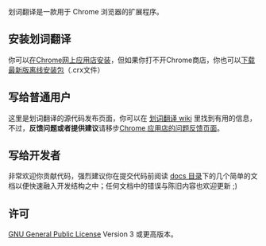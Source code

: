 划词翻译是一款用于 Chrome 浏览器的扩展程序。

## 安装划词翻译
你可以[在Chrome网上应用店安装](https://chrome.google.com/webstore/detail/ikhdkkncnoglghljlkmcimlnlhkeamad)，但如果你打不开Chrome商店，你也可以[下载最新版离线安装包](https://github.com/lmk123/crx-selection-translate/releases/latest)（.crx文件）

## 写给普通用户

这里是划词翻译的源代码发布页面，你可以在 [划词翻译 wiki](https://github.com/lmk123/crx-selection-translate/wiki) 里找到有用的信息，不过，**反馈问题或者提供建议**请移步[Chrome 应用店的问题反馈页面](https://chrome.google.com/webstore/detail/ikhdkkncnoglghljlkmcimlnlhkeamad/support)。

## 写给开发者

非常欢迎你贡献代码，强烈建议你在提交代码前阅读 [docs 目录](https://github.com/lmk123/crx-selection-translate/tree/5.x-master/docs)下的几个简单的文档以便快速融入开发结构之中；任何文档中的错误与陈旧内容也欢迎更新 ;)

## 许可

[GNU General Public License](https://www.gnu.org/licenses/gpl.html) Version 3 或更高版本。
